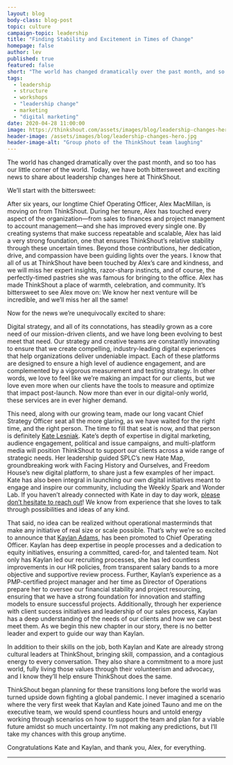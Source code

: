 ```yaml
---
layout: blog
body-class: blog-post
topic: culture
campaign-topic: leadership
title: "Finding Stability and Excitement in Times of Change"
homepage: false
author: lev
published: true
featured: false
short: "The world has changed dramatically over the past month, and so too has our little corner of the world."
tags:
  - leadership
  - structure
  - workshops
  - "leadership change"
  - marketing
  - "digital marketing"
date: 2020-04-28 11:00:00
image: https://thinkshout.com/assets/images/blog/leadership-changes-hero.jpg
header-image: /assets/images/blog/leadership-changes-hero.jpg
header-image-alt: "Group photo of the ThinkShout team laughing"
---
```

The world has changed dramatically over the past month, and so too has our little corner of the world. Today, we have both bittersweet and exciting news to share about leadership changes here at ThinkShout. 

We’ll start with the bittersweet:

After six years, our longtime Chief Operating Officer, Alex MacMillan, is moving on from ThinkShout. During her tenure, Alex has touched every aspect of the organization—from sales to finances and project management to account management—and she has improved every single one. By creating systems that make success repeatable and scalable, Alex has laid a very strong foundation, one that ensures ThinkShout’s relative stability through these uncertain times. Beyond those contributions, her dedication, drive, and compassion have been guiding lights over the years. I know that all of us at ThinkShout have been touched by Alex’s care and kindness, and we will miss her expert insights, razor-sharp instincts, and of course, the perfectly-timed pastries she was famous for bringing to the office. Alex has made ThinkShout a place of warmth, celebration, and community. It’s bittersweet to see Alex move on: We know her next venture will be incredible, and we’ll miss her all the same! 

Now for the news we’re unequivocally excited to share: 

Digital strategy, and all of its connotations, has steadily grown as a core need of our mission-driven clients, and we have long been evolving to best meet that need. Our strategy and creative teams are constantly innovating to ensure that we create compelling, industry-leading digital experiences that help organizations deliver undeniable impact. Each of these platforms are designed to ensure a high level of audience engagement, and are complemented by a vigorous measurement and testing strategy. In other words, we love to feel like we’re making an impact for our clients, but we love even more when our clients have the tools to measure and optimize that impact post-launch. Now more than ever in our digital-only world, these services are in ever higher demand.

This need, along with our growing team, made our long vacant Chief Strategy Officer seat all the more glaring, as we have waited for the right time, and the right person. The time to fill that seat is now, and that person is definitely [Kate Lesniak](https://thinkshout.com/team/kate/). Kate’s depth of expertise in digital marketing, audience engagement, political and issue campaigns, and multi-platform media will position ThinkShout to support our clients across a wide range of strategic needs. Her leadership guided SPLC’s new Hate Map, groundbreaking work with Facing History and Ourselves, and Freedom House’s new digital platform, to share just a few examples of her impact. Kate has also been integral in launching our own digital initiatives meant to engage and inspire our community, including the Weekly Spark and Wonder Lab. If you haven’t already connected with Kate in day to day work, [please don’t hesitate to reach out](mailto:kate.lesniak@thinkshout.com)! We know from experience that she loves to talk through possibilities and ideas of any kind. 

That said, no idea can be realized without operational masterminds that make any initiative of real size or scale possible. That’s why we’re so excited to announce that [Kaylan Adams](https://thinkshout.com/team/kaylan/), has been promoted to Chief Operating Officer. Kaylan has deep expertise in people processes and a dedication to equity initiatives, ensuring a committed, cared-for, and talented team. Not only has Kaylan led our recruiting processes, she has led countless improvements in our HR policies, from transparent salary bands to a more objective and supportive review process. Further, Kaylan’s experience as a PMP-certified project manager and her time as Director of Operations prepare her to oversee our financial stability and project resourcing, ensuring that we have a strong foundation for innovation and staffing models to ensure successful projects. Additionally, through her experience with client success initiatives and leadership of our sales process, Kaylan has a deep understanding of the needs of our clients and how we can best meet them. As we begin this new chapter in our story, there is no better leader and expert to guide our way than Kaylan.

In addition to their skills on the job, both Kaylan and Kate are already strong cultural leaders at ThinkShout, bringing skill, compassion, and a contagious energy to every conversation. They also share a commitment to a more just world, fully living those values through their volunteerism and advocacy, and I know they’ll help ensure ThinkShout does the same.

ThinkShout began planning for these transitions long before the world was turned upside down fighting a global pandemic. I never imagined a scenario where the very first week that Kaylan and Kate joined Tauno and me on the executive team, we would spend countless hours and untold energy working through scenarios on how to support the team and plan for a viable future amidst so much uncertainty. I’m not making any predictions, but I’ll take my chances with this group anytime.

Congratulations Kate and Kaylan, and thank you, Alex, for everything.

---
